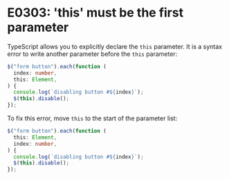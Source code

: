 # E0303: 'this' must be the first parameter

TypeScript allows you to explicitly declare the `this` parameter. It is a syntax
error to write another parameter before the `this` parameter:

```typescript
$("form button").each(function (
  index: number,
  this: Element,
) {
  console.log(`disabling button #${index}`);
  $(this).disable();
});
```

To fix this error, move `this` to the start of the parameter list:

```typescript
$("form button").each(function (
  this: Element,
  index: number,
) {
  console.log(`disabling button #${index}`);
  $(this).disable();
});
```
